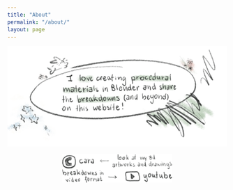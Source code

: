 ```yaml
---
title: "About"
permalink: "/about/"
layout: page
---
```


![I love creating procedural materials in Blender and share the breakdowns (and beyond) on this website!](/assets/imgs/about_desc_colored_ver2.png)

<a target="_blank" rel="noopener noreferrer" href="https://cara.app/jackal420"><img src="/assets/imgs/cara_logo_coal.png" alt="Look at my 3d artworks and drawings." style="width:50%; display: block; margin: auto;"/></a>
<a target="_blank" rel="noopener noreferrer" href="https://www.youtube.com/@jackal_blender"><img src="/assets/imgs/yt_logo_coal.png" alt="Breakdowns in video format." style="width:50%; display: block; margin: auto;"/></a>
